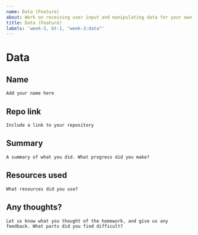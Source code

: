 ```yaml
---
name: Data (Feature)
about: Work on receiving user input and manipulating data for your own Job Story.
title: Data (Feature)
labels: 'week-3, bt-1, "week-3:data"'
---
```


# Data

## Name
`Add your name here`

## Repo link
`Include a link to your repository`

## Summary
`A summary of what you did. What progress did you make?`

## Resources used
`What resources did you use?`

## Any thoughts?
`Let us know what you thought of the homework, and give us any feedback. What parts did you find difficult?`
